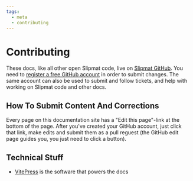 ```yaml
---
tags:
  - meta
  - contributing
---
```


# Contributing

These docs, like all other open Slipmat code, live on [Slipmat GitHub](https://github.com/slipmatio). You need to [register a free GitHub account](https://github.com/signup) in order to submit changes. The same account can also be used to submit and follow tickets, and help with working on Slipmat code and other docs.

## How To Submit Content And Corrections

Every page on this documentation site has a "Edit this page"-link at the bottom of the page. After you've created your GitHub account, just click that link, make edits and submit them as a pull reguest (the GitHub edit page guides you, you just need to click a button).

## Technical Stuff

- [VitePress](https://vitepress.dev) is the software that powers the docs
